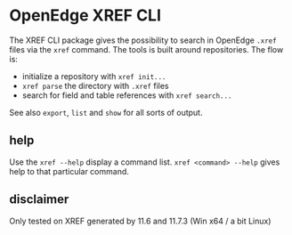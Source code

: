# OpenEdge XREF CLI
The XREF CLI package gives the possibility to search in OpenEdge `.xref` files via the `xref` command.
The tools is built around repositories. The flow is:

- initialize a repository with `xref init...`
- `xref parse` the directory with `.xref` files
- search for field and table references with `xref search...`

See also `export`, `list` and `show` for all sorts of output.

## help
Use the `xref --help` display a command list. `xref <command> --help` gives help to that particular command.


## disclaimer
Only tested on XREF generated by 11.6 and 11.7.3 (Win x64 / a bit Linux)